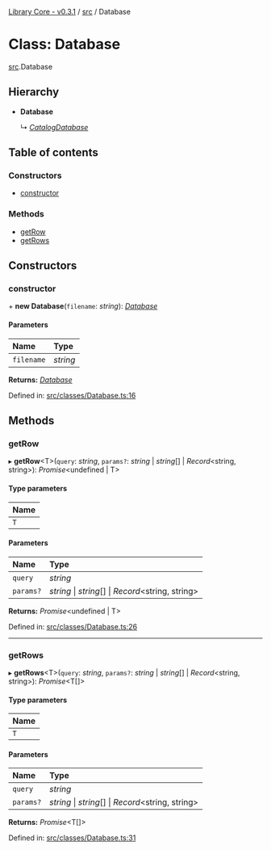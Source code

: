 [Library Core - v0.3.1](../README.md) / [src](../modules/src.md) / Database

# Class: Database

[src](../modules/src.md).Database

## Hierarchy

- **Database**

  ↳ [*CatalogDatabase*](src.catalogdatabase.md)

## Table of contents

### Constructors

- [constructor](src.database.md#constructor)

### Methods

- [getRow](src.database.md#getrow)
- [getRows](src.database.md#getrows)

## Constructors

### constructor

\+ **new Database**(`filename`: *string*): [*Database*](src.database.md)

#### Parameters

| Name | Type |
| :------ | :------ |
| `filename` | *string* |

**Returns:** [*Database*](src.database.md)

Defined in: [src/classes/Database.ts:16](https://github.com/BenShelton/library-api/blob/master/packages/core/src/classes/Database.ts#L16)

## Methods

### getRow

▸ **getRow**<T\>(`query`: *string*, `params?`: *string* \| *string*[] \| *Record*<string, string\>): *Promise*<undefined \| T\>

#### Type parameters

| Name |
| :------ |
| `T` |

#### Parameters

| Name | Type |
| :------ | :------ |
| `query` | *string* |
| `params?` | *string* \| *string*[] \| *Record*<string, string\> |

**Returns:** *Promise*<undefined \| T\>

Defined in: [src/classes/Database.ts:26](https://github.com/BenShelton/library-api/blob/master/packages/core/src/classes/Database.ts#L26)

___

### getRows

▸ **getRows**<T\>(`query`: *string*, `params?`: *string* \| *string*[] \| *Record*<string, string\>): *Promise*<T[]\>

#### Type parameters

| Name |
| :------ |
| `T` |

#### Parameters

| Name | Type |
| :------ | :------ |
| `query` | *string* |
| `params?` | *string* \| *string*[] \| *Record*<string, string\> |

**Returns:** *Promise*<T[]\>

Defined in: [src/classes/Database.ts:31](https://github.com/BenShelton/library-api/blob/master/packages/core/src/classes/Database.ts#L31)
